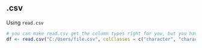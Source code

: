 ## .csv  
Using ```read.csv```  
```r
# you can make read.csv get the column types right for you, but you have to tell it
df <- read.csv("C:/Users/file.csv", colClasses = c("character", "character", "numeric", "numeric"), na.strings = "")
```
